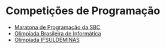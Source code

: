 # Competições de Programação

 - [Maratona de Programação da SBC](maratona)
 - [Olimpíada Brasileira de Informática](obi)
 - [Olimpíada IFSULDEMINAS](olip)
